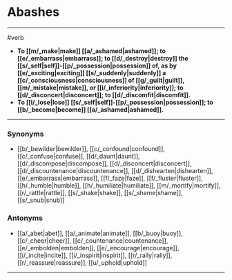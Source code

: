 # Abashes
---
#verb
- **To [[m/_make|make]] [[a/_ashamed|ashamed]]; to [[e/_embarrass|embarrass]]; to [[d/_destroy|destroy]] the [[s/_self|self]]-[[p/_possession|possession]] of, as by [[e/_exciting|exciting]] [[s/_suddenly|suddenly]] a [[c/_consciousness|consciousness]] of [[g/_guilt|guilt]], [[m/_mistake|mistake]], or [[i/_inferiority|inferiority]]; to [[d/_disconcert|disconcert]]; to [[d/_discomfit|discomfit]].**
- **To [[l/_lose|lose]] [[s/_self|self]]-[[p/_possession|possession]]; to [[b/_become|become]] [[a/_ashamed|ashamed]].**
---
### Synonyms
- [[b/_bewilder|bewilder]], [[c/_confound|confound]], [[c/_confuse|confuse]], [[d/_daunt|daunt]], [[d/_discompose|discompose]], [[d/_disconcert|disconcert]], [[d/_discountenance|discountenance]], [[d/_dishearten|dishearten]], [[e/_embarrass|embarrass]], [[f/_faze|faze]], [[f/_fluster|fluster]], [[h/_humble|humble]], [[h/_humiliate|humiliate]], [[m/_mortify|mortify]], [[r/_rattle|rattle]], [[s/_shake|shake]], [[s/_shame|shame]], [[s/_snub|snub]]
### Antonyms
- [[a/_abet|abet]], [[a/_animate|animate]], [[b/_buoy|buoy]], [[c/_cheer|cheer]], [[c/_countenance|countenance]], [[e/_embolden|embolden]], [[e/_encourage|encourage]], [[i/_incite|incite]], [[i/_inspirit|inspirit]], [[r/_rally|rally]], [[r/_reassure|reassure]], [[u/_uphold|uphold]]
---
